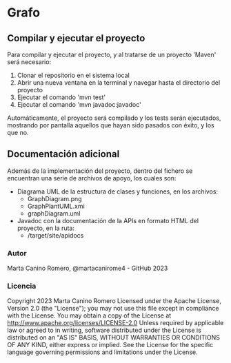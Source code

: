 # Grafo


## Compilar y ejecutar el proyecto

Para compilar y ejecutar el proyecto, y al tratarse de un proyecto 'Maven' será necesario:

1. Clonar el repositorio en el sistema local
2. Abrir una nueva ventana en la terminal y navegar hasta el directorio del proyecto
3. Ejecutar el comando 'mvn test'
4. Ejecutar el comando 'mvn javadoc:javadoc'

Automáticamente, el proyecto será compilado y los tests serán ejecutados, mostrando por pantalla aquellos que hayan sido pasados con éxito, y los que no.

## Documentación adicional
Además de la implementación del proyecto, dentro del fichero se encuentran una serie de archivos de apoyo, los cuales son:
- Diagrama UML de la estructura de clases y funciones, en los archivos:
  - GraphDiagram.png
  - GraphPlantUML.xmi
  - graphDiagram.uml
- Javadoc con la documentación de la APIs en formato HTML del proyecto, en la ruta:
  - /target/site/apidocs
  

### Autor
Marta Canino Romero, @martacanirome4 - GitHub 2023

### Licencia
Copyright 2023 Marta Canino Romero
Licensed under the Apache License, Version 2.0 (the "License");
you may not use this file except in compliance with the License.
You may obtain a copy of the License at
http://www.apache.org/licenses/LICENSE-2.0
Unless required by applicable law or agreed to in writing, software distributed under the License is distributed on an
"AS IS" BASIS, WITHOUT WARRANTIES OR CONDITIONS OF ANY KIND, either express or implied.
See the License for the specific language governing permissions and limitations under the License.
